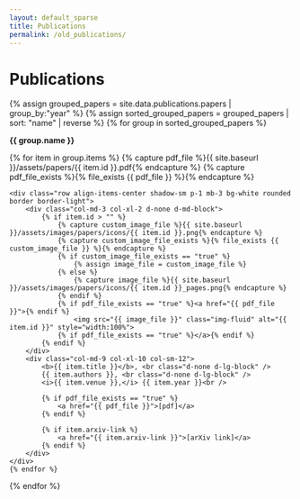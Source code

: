 ```yaml
---
layout: default_sparse
title: Publications
permalink: /old_publications/
---
```


# Publications

<!--
<div>
{% for item in site.data.publications.papers %}
	<div class="row align-items-center shadow-sm p-1 mb-3 bg-white rounded border border-light">
		<div class="col-md-3 col-xl-2 d-none d-md-block">
			<img src="{{ site.baseurl }}/assets/images/icons/{{ item.id }}.png" class="img-fluid" alt="{{ item.id }}" style="width:100%">
		</div>
		<div class="col-md-9 col-xl-10 col-sm-12">
			<b>{{ item.title }}</b>, <br class="d-none d-lg-block" />
			{{ item.authors }}, <br class="d-none d-lg-block" />
			<i>{{ item.venue }},</i> {{ item.year }}<br />
			<a href="{{ site.baseurl }}/assets/papers/{{ item.id }}.pdf">[pdf]</a> 
		</div>
	</div>
{% endfor %}
</div>
-->

<div>
{% assign grouped_papers = site.data.publications.papers | group_by:"year" %}
{% assign sorted_grouped_papers = grouped_papers | sort: "name" | reverse %}
{% for group in sorted_grouped_papers %}
	<p><b>{{ group.name }}</b></p>
	{% for item in group.items %}
		{% capture pdf_file %}{{ site.baseurl }}/assets/papers/{{ item.id }}.pdf{% endcapture %}
		{% capture pdf_file_exists %}{% file_exists {{ pdf_file }} %}{% endcapture %}

	<div class="row align-items-center shadow-sm p-1 mb-3 bg-white rounded border border-light">
		<div class="col-md-3 col-xl-2 d-none d-md-block">
			{% if item.id > "" %}
				{% capture custom_image_file %}{{ site.baseurl }}/assets/images/papers/icons/{{ item.id }}.png{% endcapture %}
				{% capture custom_image_file_exists %}{% file_exists {{ custom_image_file }} %}{% endcapture %}
				{% if custom_image_file_exists == "true" %}
					{% assign image_file = custom_image_file %}
				{% else %}
					{% capture image_file %}{{ site.baseurl }}/assets/images/papers/icons/{{ item.id }}_pages.png{% endcapture %}
				{% endif %}
				{% if pdf_file_exists == "true" %}<a href="{{ pdf_file }}">{% endif %}
					<img src="{{ image_file }}" class="img-fluid" alt="{{ item.id }}" style="width:100%">
				{% if pdf_file_exists == "true" %}</a>{% endif %}
			{% endif %}
		</div>
		<div class="col-md-9 col-xl-10 col-sm-12">
			<b>{{ item.title }}</b>, <br class="d-none d-lg-block" />
			{{ item.authors }}, <br class="d-none d-lg-block" />
			<i>{{ item.venue }},</i> {{ item.year }}<br />

			{% if pdf_file_exists == "true" %}
				<a href="{{ pdf_file }}">[pdf]</a> 
			{% endif %}

			{% if item.arxiv-link %}
				<a href="{{ item.arxiv-link }}">[arXiv link]</a> 
			{% endif %}
		</div>
	</div>
	{% endfor %}
{% endfor %}
</div>

<!--
<div>
{% for item in site.data.publications.papers %}
	<div class="media">
	  <div class="col-xs-2">
	  	<img src="{{ site.baseurl }}/assets/images/icons/{{ item.id }}.png" class="img-fluid align-self-center mr-3" alt="{{ item.id }}">
	  </div>
	  <div class="media-body">
	    <h5 class="mt-0">Center-aligned media</h5>
	    <p>Cras sit amet nibh libero, in gravida nulla. Nulla vel metus scelerisque ante sollicitudin. Cras purus odio, vestibulum in vulputate at, tempus viverra turpis. Fusce condimentum nunc ac nisi vulputate fringilla. Donec lacinia congue felis in faucibus.</p>
	    <p class="mb-0">Donec sed odio dui. Nullam quis risus eget urna mollis ornare vel eu leo. Cum sociis natoque penatibus et magnis dis parturient montes, nascetur ridiculus mus.</p>
	  </div>
	</div>
{% endfor %}
</div>
-->

